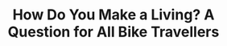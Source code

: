---
layout: community
category: community
title: "How Do You Make a Living? A Question for All Bike Travellers"
description: "For those that cycle for months or even years, how do you make a living? I understand those that are retired but genuinely curious about others my age. I would love to do something like doing months long trips on my bike. Is it a matter of selling all assets and living minimallly..."
isTopLevel: false
isSingleLevel: false
isArticle: false
datePublished: 2022-06-13 15:46:00 +0300
dateModified: 2022-06-13 15:46:00 +0300
published: false
---